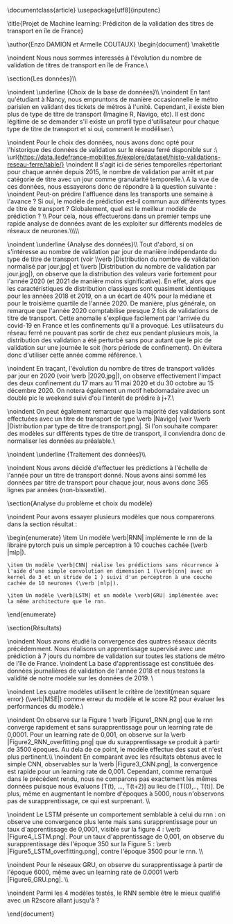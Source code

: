 \documentclass{article}
\usepackage[utf8]{inputenc}

\title{Projet de Machine learning: Prédiciton de la validation des titres de transport en île de France}



\author{Enzo DAMION et Armelle COUTAUX}
\begin{document}
\maketitle

\noindent Nous nous sommes interessés à l'évolution du nombre de validation de titres de transport en île de France.\\

\section{Les données}\\\\

\noindent \underline {Choix de la base de données}\\\\
\noindent En tant qu'étudiant à Nancy, nous empruntons de manière occasionnelle le métro parisien en validant des tickets de métros à l'unité. Cependant, il existe bien plus de type de titre de transport (Imagine R, Navigo, etc). Il est donc légitime de se demander s'il existe un profil type d'utilisateur pour chaque type de titre de transport et si oui, comment le modéliser.\\

\noindent Pour le choix des données, nous avons donc opté pour l'historique des données de validation sur le réseau ferré disponible sur :\\
\url{https://data.iledefrance-mobilites.fr/explore/dataset/histo-validations-reseau-ferre/table/}
\noindent Il s'agit ici de séries temporelles répertoriant pour chaque année depuis 2015, le nombre de validation par arrêt et par catégorie de titre avec un jour comme granularité temporelle.\\ A la vue de ces données, nous essayerons donc de répondre à la question suivante : \noindent Peut-on prédire l'affluence dans les transports une semaine à l'avance ? Si oui, le modèle de prédiction est-il commun aux différents types de titre de transport ? Globalement, quel est le meilleur modèle de prédiction ?
\\\\
Pour cela, nous effectuerons dans un premier temps une rapide analyse de données avant de les exploiter sur différents modèles de réseaux de neurones.\\\\\\\\\\

\noindent \underline {Analyse des données}\\\\
Tout d'abord, si on s'intéresse au nombre de validation par jour de manière indépendante du type de titre de transport (voir \\\verb |Distribution du nombre de validation normalisé par jour.jpg| et \\\verb |Distribution du nombre de validation par jour.jpg|), on observe que la distribution des valeurs varie fortement pour l'année 2020 (et 2021 de manière moins significative). En effet, alors que les caractéristiques de distribution classiques sont quasiment identiques pour les années 2018 et 2019, on a un écart de 40\% pour la médiane et pour le troisième quartile de l'année 2020. De manière, plus générale, on remarque que l'année 2020 comptabilise presque 2 fois de validations de titre de transport. Cette anomalie s'explique facilement par l'arrivée du covid-19 en France et les confinements qu'il a provoqué. Les utilisateurs du réseau ferré ne pouvant pas sortir de chez eux pendant plusieurs mois, la distribution des validation a été perturbé sans pour autant que le pic de validation sur une journée le soit (hors période de confinement). On évitera donc d'utiliser cette année comme référence. \\

\noindent En traçant, l'évolution du nombre de titres de transport validés par jour en 2020 (voir \verb |2020.jpg|), on observe effectivement l'impact des deux confinement du 17 mars au 11 mai 2020 et du 30 octobre au 15 décembre 2020. On notera également un motif hebdomadaire avec un double pic le weekend suivi d'où l'interêt de prédire à j+7.\\

\noindent On peut également remarquer que la majorité des validations sont effectuées avec un titre de transport de type \verb |Navigo| (voir \\\verb |Distribution par type de titre de transport.png|. Si l'on souhaite comparer des modèles sur différents types de titre de transport, il conviendra donc de normaliser les données au préalable.\\

\noindent \underline {Traitement des données}\\\\

\noindent Nous avons décidé d'effectuer les prédictions à l'échelle de l'année pour un titre de transport donné. Nous avons ainsi sommé les données par titre de transport pour chaque jour, nous avons donc 365 lignes par années (non-bissextile). 

\section{Analyse du problème et choix du modèle}

\noindent Pour avons essayer plusieurs modèles que nous comparerons dans la section résultat :

\begin{enumerate}
    \item Un modèle \verb|RNN| implémente le rnn de la libraire pytorch puis un simple perceptron à 10 couches cachée (\verb |mlp|).
    
    \item Un modèle \verb|CNN| réalise les prédictions sans récurrence à l'aide d'une simple convolution en dimension 1 (\verb|cnn| avec un kernel de 3 et un stride de 1 ) suivi d'un perceptron à une couche cachée de 10 neurones (\verb |mlp|).

    \item Un modèle \verb|LSTM| et un modèle \verb|GRU| implémentée avec la même architecture que le rnn. 
     
\end{enumerate}

\section{Résultats}

\noindent Nous avons étudié la convergence des quatres réseaux décrits précédemment. Nous réalisons un apprentissage supervisé avec une prédiction à 7 jours du nombre de validation sur toutes les stations de métro de l'île de France. 
\noindent La base d'apprentissage est constituée des données journalières de validation de l'année 2018 et nous testons la validité de notre modèle sur les données de 2019. \\  
  
\noindent Les quatre modèles utilisent le critère de \textit{mean square error} (\verb|MSE|) comme erreur du modèle et le score R2 pour évaluer les performances du modèle.\\

\noindent On observe sur la Figure 1 \verb |Figure1_RNN.png| que le rnn converge rapidement et sans surapprentissage pour un learning rate de 0,0001. Pour un learning rate de 0,001, on observe sur la  \verb |Figure2_RNN_overfitting.png| que du surapprentissage se produit à partir de 3500 époques. Au dela de ce point, le modèle effectue des saut et n'est plus pertinent.\\\\ 
\noindent En comparant avec les résultats obtenus avec le simple CNN, observables sur la \verb |Figure3_CNN.png|, la convergence est rapide pour un learning rate de 0,001. Cependant, comme remarqué dans le précédent rendu, nous ne comparons pas exactement les mêmes données puisque nous évaluons [T(t), ..., T(t+2)] au lieu de [T(0),.., T(t)]. De plus, même en augmentant le nombre d'époques à 5000, nous n'observons pas de surapprentissage, ce qui est surprenant. \\\\

\noindent Le LSTM présente un comportement semblable à celui du rnn : on observe une convergence plus lente mais sans surapprentissage pour un taux d'apprentissage de 0,0001, 
visible sur la figure 4 : \verb |Figure4_LSTM.png|. Pour un taux d'apprentissage de 0,001, on observe du surapprentissage dès l'époque 350 sur la Figure 5 : \verb |Figure5_LSTM_overfitting.png|, contre l'époque 3500 pour le rnn. \\\\

\noindent Pour le réseaux GRU, on observe du surapprentissage à partir de l'époque 6000, même avec un learning rate de 0.0001 \verb |Figure6_GRU.png|. \\\\

\noindent Parmi les 4 modèles testés, le RNN semble être le mieux qualifié avec un R2score allant jusqu'à ? 

\end{document}
